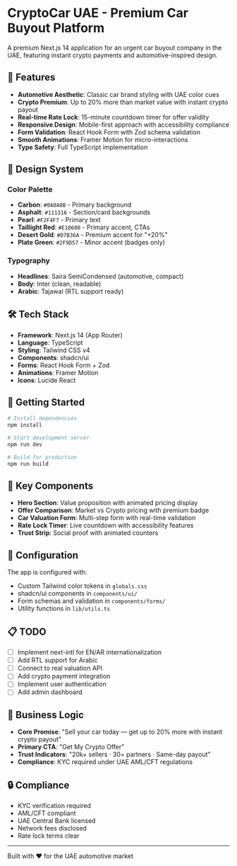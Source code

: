 # CryptoCar UAE - Premium Car Buyout Platform

A premium Next.js 14 application for an urgent car buyout company in the UAE, featuring instant crypto payments and automotive-inspired design.

## 🚗 Features

- **Automotive Aesthetic**: Classic car brand styling with UAE color cues
- **Crypto Premium**: Up to 20% more than market value with instant crypto payout
- **Real-time Rate Lock**: 15-minute countdown timer for offer validity
- **Responsive Design**: Mobile-first approach with accessibility compliance
- **Form Validation**: React Hook Form with Zod schema validation
- **Smooth Animations**: Framer Motion for micro-interactions
- **Type Safety**: Full TypeScript implementation

## 🎨 Design System

### Color Palette
- **Carbon**: `#0A0A0B` - Primary background
- **Asphalt**: `#111316` - Section/card backgrounds  
- **Pearl**: `#F2F4F7` - Primary text
- **Taillight Red**: `#E10600` - Primary accent, CTAs
- **Desert Gold**: `#D7B36A` - Premium accent for "+20%"
- **Plate Green**: `#2F9D57` - Minor accent (badges only)

### Typography
- **Headlines**: Saira SemiCondensed (automotive, compact)
- **Body**: Inter (clean, readable)
- **Arabic**: Tajawal (RTL support ready)

## 🛠 Tech Stack

- **Framework**: Next.js 14 (App Router)
- **Language**: TypeScript
- **Styling**: Tailwind CSS v4
- **Components**: shadcn/ui
- **Forms**: React Hook Form + Zod
- **Animations**: Framer Motion
- **Icons**: Lucide React

## 🚀 Getting Started

```bash
# Install dependencies
npm install

# Start development server
npm run dev

# Build for production
npm run build
```

## 📱 Key Components

- **Hero Section**: Value proposition with animated pricing display
- **Offer Comparison**: Market vs Crypto pricing with premium badge
- **Car Valuation Form**: Multi-step form with real-time validation
- **Rate Lock Timer**: Live countdown with accessibility features
- **Trust Strip**: Social proof with animated counters

## 🔧 Configuration

The app is configured with:
- Custom Tailwind color tokens in `globals.css`
- shadcn/ui components in `components/ui/`
- Form schemas and validation in `components/forms/`
- Utility functions in `lib/utils.ts`

## 📋 TODO

- [ ] Implement next-intl for EN/AR internationalization
- [ ] Add RTL support for Arabic
- [ ] Connect to real valuation API
- [ ] Add crypto payment integration
- [ ] Implement user authentication
- [ ] Add admin dashboard

## 🎯 Business Logic

- **Core Promise**: "Sell your car today — get up to 20% more with instant crypto payout"
- **Primary CTA**: "Get My Crypto Offer"
- **Trust Indicators**: "20k+ sellers · 30+ partners · Same-day payout"
- **Compliance**: KYC required under UAE AML/CFT regulations

## 🔒 Compliance

- KYC verification required
- AML/CFT compliant
- UAE Central Bank licensed
- Network fees disclosed
- Rate lock terms clear

---

Built with ❤️ for the UAE automotive market